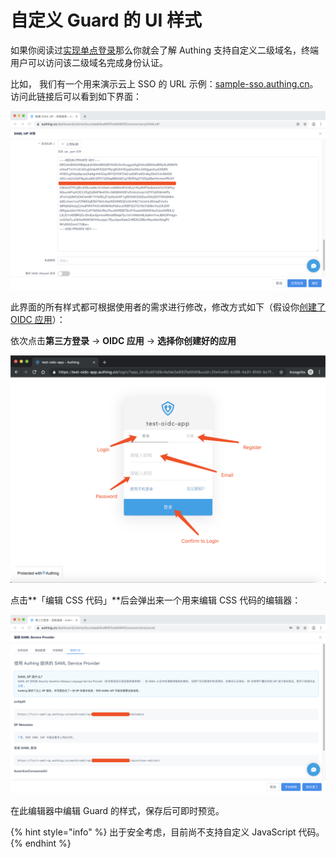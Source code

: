 # 自定义 Guard 的 UI 样式

如果你阅读过[实现单点登录](../../quickstart/implement-sso-with-authing.md)那么你就会了解 Authing 支持自定义二级域名，终端用户可以访问该二级域名完成身份认证。

比如， 我们有一个用来演示云上 SSO 的 URL 示例：[sample-sso.authing.cn](https://sample-sso.authing.cn)。访问此链接后可以看到如下界面：

![](../../.gitbook/assets/image%20%28158%29.png)

此界面的所有样式都可根据使用者的需求进行修改，修改方式如下（假设你[创建了 OIDC 应用](../../advanced/oidc/create-oidc.md)）：

依次点击**第三方登录**  -&gt; **OIDC 应用** -&gt; **选择你创建好的应用**

![](../../.gitbook/assets/image%20%28335%29.png)

点击**「编辑 CSS 代码」**后会弹出来一个用来编辑 CSS 代码的编辑器：

![](../../.gitbook/assets/image%20%28162%29.png)

在此编辑器中编辑 Guard 的样式，保存后可即时预览。

{% hint style="info" %}
出于安全考虑，目前尚不支持自定义 JavaScript 代码。
{% endhint %}

